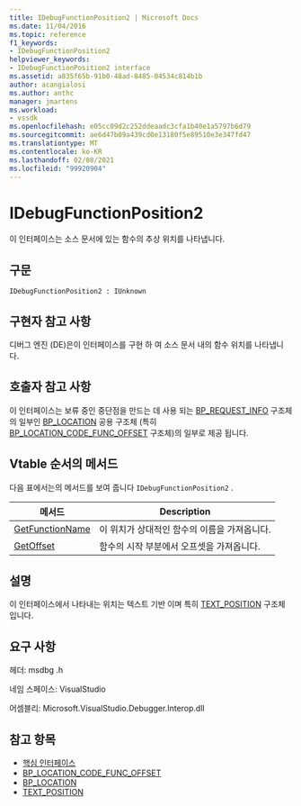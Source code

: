 ```yaml
---
title: IDebugFunctionPosition2 | Microsoft Docs
ms.date: 11/04/2016
ms.topic: reference
f1_keywords:
- IDebugFunctionPosition2
helpviewer_keywords:
- IDebugFunctionPosition2 interface
ms.assetid: a835f65b-91b0-48ad-8485-04534c814b1b
author: acangialosi
ms.author: anthc
manager: jmartens
ms.workload:
- vssdk
ms.openlocfilehash: e05cc09d2c252ddeaadc3cfa1b40e1a5797b6d79
ms.sourcegitcommit: ae6d47b09a439cd0e13180f5e89510e3e347fd47
ms.translationtype: MT
ms.contentlocale: ko-KR
ms.lasthandoff: 02/08/2021
ms.locfileid: "99920904"
---
```

# <a name="idebugfunctionposition2"></a>IDebugFunctionPosition2
이 인터페이스는 소스 문서에 있는 함수의 추상 위치를 나타냅니다.

## <a name="syntax"></a>구문

```
IDebugFunctionPosition2 : IUnknown
```

## <a name="notes-for-implementers"></a>구현자 참고 사항
 디버그 엔진 (DE)은이 인터페이스를 구현 하 여 소스 문서 내의 함수 위치를 나타냅니다.

## <a name="notes-for-callers"></a>호출자 참고 사항
 이 인터페이스는 보류 중인 중단점을 만드는 데 사용 되는 [BP_REQUEST_INFO](../../../extensibility/debugger/reference/bp-request-info.md) 구조체의 일부인 [BP_LOCATION](../../../extensibility/debugger/reference/bp-location.md) 공용 구조체 (특히 [BP_LOCATION_CODE_FUNC_OFFSET](../../../extensibility/debugger/reference/bp-location-code-func-offset.md) 구조체)의 일부로 제공 됩니다.

## <a name="methods-in-vtable-order"></a>Vtable 순서의 메서드
 다음 표에서는의 메서드를 보여 줍니다 `IDebugFunctionPosition2` .

|메서드|Description|
|------------|-----------------|
|[GetFunctionName](../../../extensibility/debugger/reference/idebugfunctionposition2-getfunctionname.md)|이 위치가 상대적인 함수의 이름을 가져옵니다.|
|[GetOffset](../../../extensibility/debugger/reference/idebugfunctionposition2-getoffset.md)|함수의 시작 부분에서 오프셋을 가져옵니다.|

## <a name="remarks"></a>설명
 이 인터페이스에서 나타내는 위치는 텍스트 기반 이며 특히 [TEXT_POSITION](../../../extensibility/debugger/reference/text-position.md) 구조체입니다.

## <a name="requirements"></a>요구 사항
 헤더: msdbg .h

 네임 스페이스: VisualStudio

 어셈블리: Microsoft.VisualStudio.Debugger.Interop.dll

## <a name="see-also"></a>참고 항목
- [핵심 인터페이스](../../../extensibility/debugger/reference/core-interfaces.md)
- [BP_LOCATION_CODE_FUNC_OFFSET](../../../extensibility/debugger/reference/bp-location-code-func-offset.md)
- [BP_LOCATION](../../../extensibility/debugger/reference/bp-location.md)
- [TEXT_POSITION](../../../extensibility/debugger/reference/text-position.md)

